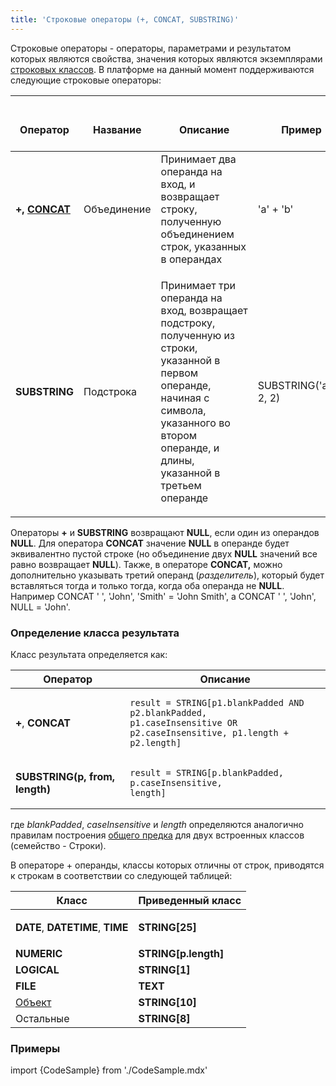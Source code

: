 ```yaml
---
title: 'Строковые операторы (+, CONCAT, SUBSTRING)'
---
```


Строковые операторы - операторы, параметрами и результатом которых являются свойства, значения которых являются экземплярами [строковых классов](Встроенные_классы.md). В платформе на данный момент поддерживаются следующие строковые операторы:

|<div><br/><div><br/>Оператор<br/></div><br/></div>|<div><br/><div><br/>Название<br/></div><br/></div>|<div><br/><div><br/>Описание<br/></div><br/></div>|<div><br/><div><br/>Пример<br/></div><br/></div>|<div><br/><div><br/>Результат<br/></div><br/></div>|
|---|---|---|---|---|
|<strong>+, <strong>[CONCAT](Оператор_CONCAT.md)</strong></strong>|Объединение|Принимает два операнда на вход, и возвращает строку, полученную объединением строк, указанных в операндах|'a' + 'b'|'ab'|
|<strong>SUBSTRING</strong>|Подстрока|<p>Принимает три операнда на вход, возвращает подстроку, полученную из строки, указанной в первом операнде, начиная с символа, указанного во втором операнде, и длины, указанной в третьем операнде</p>|SUBSTRING('abc', 2, 2)|'bc'|

Операторы **+** и **SUBSTRING** возвращают **NULL**, если один из операндов **NULL**. Для оператора **CONCAT** значение **NULL** в операнде будет эквивалентно пустой строке (но объединение двух **NULL** значений все равно возвращает **NULL**). Также, в операторе **CONCAT,** можно дополнительно указывать третий операнд (*разделитель*), который будет вставляться тогда и только тогда, когда оба операнда не **NULL**. Например CONCAT ' ', 'John', 'Smith' = 'John Smith', а CONCAT ' ', 'John', NULL = 'John'.

### Определение класса результата

Класс результата определяется как:

|Оператор|Описание|
|---|---|
|<strong>+</strong>, <strong>CONCAT</strong>|<pre><code>result = STRING[p1.blankPadded AND p2.blankPadded, p1.caseInsensitive OR p2.caseInsensitive, p1.length + p2.length]</code></pre>|
|<strong>SUBSTRING(p, from, length)</strong>|<pre><code>result = STRING[p.blankPadded, p.caseInsensitive, length]</code></pre>|

где *blankPadded*, *caseInsensitive* и *length* определяются аналогично правилам построения [общего предка](Встроенные_классы.md#общий-предок) для двух встроенных классов (семейство - Строки).

В операторе + операнды, классы которых отличны от строк, приводятся к строкам в соответствии со следующей таблицей:

|Класс|Приведенный класс|
|---|---|
|<p><strong>DATE</strong>, <strong>DATETIME</strong>, <strong>TIME</strong></p>|<strong>STRING[25]</strong>|
|<strong>NUMERIC</strong>|<strong>STRING[p.length]</strong>|
|<strong>LOGICAL</strong>|<strong>STRING[1]</strong>|
|<strong>FILE</strong>|<strong>TEXT</strong>|
|[Объект](Пользовательские_классы.md)|<strong>STRING[10]</strong>|
|Остальные|<strong>STRING[8]</strong>|

### Примеры


import {CodeSample} from './CodeSample.mdx'

<CodeSample url="https://documentation.lsfusion.org/sample?file=OperatorPropertySample&block=concat"/>
